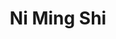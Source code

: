 --- 
title: "Ni Ming Shi"
publishdate: "2019-7-16T16:48:46+02:00"
src: "https://365manga.net/manga/ni-ming-shi"
image: "https://data.365manga.net/images/thumbnails/12043-ni-ming-shi.jpg"
description: "[From OSTNT] A blind person known as Ni Ming Shi was ambushed by Imperial Guards while traveling through the Bamboo Forest. While they almost managed to fool the Imperial Guards their identity was unfortunately exposed by the commander. Now with their life on the line, what kind of fate awaits Ni Ming Shi?"
---